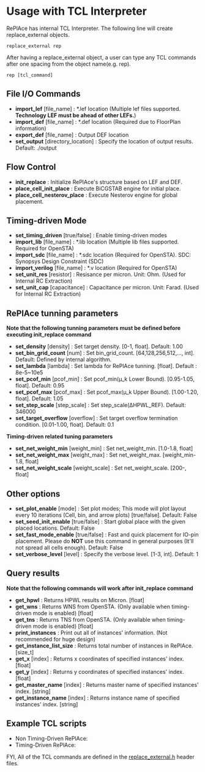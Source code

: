 # Usage with TCL Interpreter

RePlAce has internal TCL Interpreter. The following line will create replace_external objects.

    replace_external rep
    
After having a replace_external object, a user can type any TCL commands after one spacing from the object name(e.g. rep).

    rep [tcl_command]


## File I/O Commands
* __import_lef__ [file_name] : \*.lef location (Multiple lef files supported. __Technology LEF must be ahead of other LEFs.__)
* __import_def__ [file_name] : \*.def location (Required due to FloorPlan information)
* __export_def__ [file_name] : Output DEF location
* __set_output__ [directory_location] : Specify the location of output results. Default: ./output
   
## Flow Control
* __init_replace__ : Initialize RePlAce's structure based on LEF and DEF.
* __place_cell_init_place__ : Execute BiCGSTAB engine for initial place.
* __place_cell_nesterov_place__ : Execute Nesterov engine for global placement.


## Timing-driven Mode
* __set_timing_driven__ [true/false] : Enable timing-driven modes
* __import_lib__ [file_name] : \*.lib location (Multiple lib files supported. Required for OpenSTA)
* __import_sdc__ [file_name] : \*.sdc location (Required for OpenSTA). SDC: Synopsys Design Constraint (SDC)
* __import_verilog__ [file_name] : \*.v location (Required for OpenSTA)
* __set_unit_res__ [resistor] : Resisance per micron. Unit: Ohm. (Used for Internal RC Extraction)
* __set_unit_cap__ [capacitance] : Capacitance per micron. Unit: Farad. (Used for Internal RC Extraction)

## RePlAce tunning parameters
__Note that the following tunning parameters must be defined before executing init_replace command__
* __set_density__ [density] : Set target density. [0-1, float]. Default: 1.00
* __set_bin_grid_count__ [num] : Set bin_grid_count. [64,128,256,512,..., int]. Default: Defined by internal algorithm.
* __set_lambda__ [lambda] : Set lambda for RePlAce tunning. [float]. Default : 8e-5~10e5
* __set_pcof_min__ [pcof_min] : Set pcof_min(µ_k Lower Bound). [0.95-1.05, float]. Default: 0.95
* __set_pcof_max__ [pcof_max] : Set pcof_max(µ_k Upper Bound). [1.00-1.20, float]. Default: 1.05
* __set_step_scale__ [step_scale] : Set step_scale(∆HPWL_REF). Default: 346000
* __set_target_overflow__ [overflow] : Set target overflow termination condition. [0.01-1.00, float]. Default: 0.1

__Timing-driven related tuning parameters__
* __set_net_weight_min__ [weight_min] : Set net_weight_min. [1.0-1.8, float]
* __set_net_weight_max__ [weight_max] : Set net_weight_max. [weight_min-1.8, float]
* __set_net_weight_scale__ [weight_scale] : Set net_weight_scale. [200-, float]

## Other options
* __set_plot_enable__ [mode] : Set plot modes; This mode will plot layout every 10 iterations (Cell, bin, and arrow plots) [true/false]. Default: False
* __set_seed_init_enable__ [true/false] : Start global place with the given placed locations. Default: False
* __set_fast_mode_enable__ [true/false] : Fast and quick placement for IO-pin placement. Please do __NOT__ use this command in general purposes (It'll not spread all cells enough). Default: False
* __set_verbose_level__ [level] : Specify the verbose level. [1-3, int]. Default: 1

## Query results
__Note that the following commands will work after init_replace command__
* __get_hpwl__ : Returns HPWL results on Micron. [float]
* __get_wns__ : Returns WNS from OpenSTA. (Only available when timing-driven mode is enabled) [float]
* __get_tns__ : Returns TNS from OpenSTA. (Only available when timing-driven mode is enabled) [float]
* __print_instances__ : Print out all of instances' information. (Not recommended for huge design)
* __get_instance_list_size__ : Returns total number of instances in RePlAce. [size_t]
* __get_x__ [index] : Returns x coordinates of specified instances' index. [float]
* __get_y__ [index] : Returns y coordinates of specified instances' index. [float]
* __get_master_name__ [index] : Returns master name of specified instances' index. [string]
* __get_instance_name__ [index] : Returns instance name of specified instances' index. [string]

## Example TCL scripts
* Non Timing-Driven RePlAce: 
* Timing-Driven RePlAce: 

FYI, All of the TCL commands are defined in the [replace_external.h](src/replace_external.h) header files.
